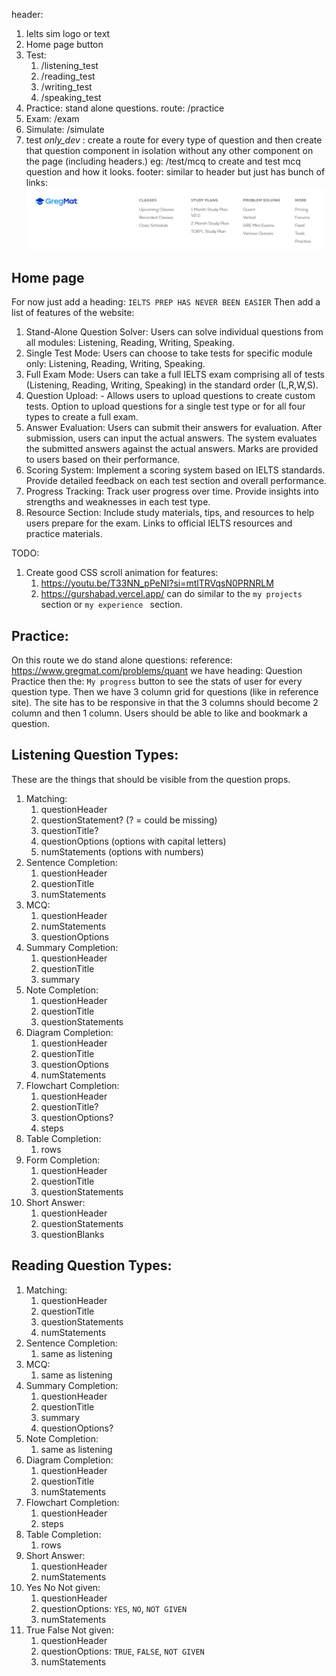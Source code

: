 header:
1) Ielts sim logo or text
2) Home page button
3) Test:
	1) /listening_test
	2) /reading_test
	3) /writing_test
	4) /speaking_test
4) Practice: stand alone questions. route: /practice
5) Exam: /exam
6) Simulate: /simulate
7) test _only_dev_ : create a route for every type of question and then create that question component in isolation without any other component on the page (including headers.) eg: /test/mcq to create and test mcq question and how it looks. 
footer: similar to header but just has bunch of links:
![alt text](image.png)

## Home page

For now just add a heading: 
`IELTS PREP HAS NEVER BEEN EASIER`
Then add a list of features of the website:
1) Stand-Alone Question Solver: Users can solve individual questions from all modules: Listening, Reading, Writing, Speaking.
2) Single Test Mode: Users can choose to take tests for specific module only: Listening, Reading, Writing, Speaking.
3) Full Exam Mode: Users can take a full IELTS exam comprising all of tests (Listening, Reading, Writing, Speaking) in the standard order (L,R,W,S).
4) Question Upload: - Allows users to upload questions to create custom tests. Option to upload questions for a single test type or for all four types to create a full exam.
5) Answer Evaluation: Users can submit their answers for evaluation. After submission, users can input the actual answers. The system evaluates the submitted answers against the actual answers. Marks are provided to users based on their performance.
6) Scoring System: Implement a scoring system based on IELTS standards. Provide detailed feedback on each test section and overall performance.
7) Progress Tracking: Track user progress over time. Provide insights into strengths and weaknesses in each test type.
8) Resource Section: Include study materials, tips, and resources to help users prepare for the exam. Links to official IELTS resources and practice materials.

TODO: 
1) Create good CSS scroll animation for features: 
	1) https://youtu.be/T33NN_pPeNI?si=mtlTRVqsN0PRNRLM
	2) https://gurshabad.vercel.app/ can do similar to the `my projects` section or `my experience ` section.
## Practice:

On this route we do stand alone questions:
reference: https://www.gregmat.com/problems/quant
we have heading: Question Practice
then the: `My progress` button to see the stats of user for every question type.
Then we have 3 column grid for questions (like in reference site). The site has to be responsive in that the 3 columns should become 2 column and then 1 column.
Users should be able to like and bookmark a question.

## Listening Question Types:

These are the things that should be visible from the question props.
1) Matching:
	1) questionHeader
	2) questionStatement? (? = could be missing)
	3) questionTitle?
	4) questionOptions (options with capital letters)
	5) numStatements (options with numbers)
2) Sentence Completion:
	1) questionHeader
	2) questionTitle
	3) numStatements
3) MCQ:
	1) questionHeader
	2) numStatements
	3) questionOptions
4) Summary Completion:
	1) questionHeader
	2) questionTitle
	3) summary
5) Note Completion:
	1) questionHeader
	2) questionTitle
	3) questionStatements
6) Diagram Completion:
	1) questionHeader
	2) questionTitle
	3) questionOptions
	4) numStatements
7) Flowchart Completion:
	1) questionHeader
	2) questionTitle?
	3) questionOptions?
	4) steps
8) Table Completion:
	1) rows
9) Form Completion:
	1) questionHeader
	2) questionTitle
	3) questionStatements
10) Short Answer:
	1) questionHeader
	2) questionStatements
	3) questionBlanks

## Reading Question Types:

1) Matching:
	1) questionHeader
	2) questionTitle
	3) questionStatements
	4) numStatements
2) Sentence Completion:
	1) same as listening
3) MCQ:
	1) same as listening
4) Summary Completion:
	1) questionHeader
	2) questionTitle
	3) summary
	4) questionOptions?
5) Note Completion:
	1) same as listening
6) Diagram Completion:
	1) questionHeader
	2) questionTitle
	3) numStatements
7) Flowchart Completion:
	1) questionHeader
	2) steps
8) Table Completion:
	1) rows
9) Short Answer:
	1) questionHeader
	2) numStatements
10) Yes No Not given:
	1) questionHeader
	2) questionOptions: `YES`, `NO`, `NOT GIVEN`
	3) numStatements
11) True False Not given:
	1) questionHeader
	2) questionOptions: `TRUE`, `FALSE`, `NOT GIVEN`
	3) numStatements
